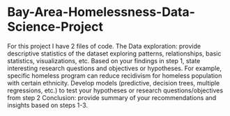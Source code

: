 # Bay-Area-Homelessness-Data-Science-Project
For this project I have 2 files of code. The Data exploration: provide descriptive statistics of the dataset exploring patterns, relationships, basic statistics, visualizations, etc.
Based on your findings in step 1, state interesting research questions and objectives or hypotheses. For example, specific homeless program can reduce recidivism for homeless population with certain ethnicity.
Develop models (predictive, decision trees, multiple regressions, etc.) to test your hypotheses or research questions/objectives from step 2
Conclusion: provide summary of your recommendations and insights based on steps 1-3.

